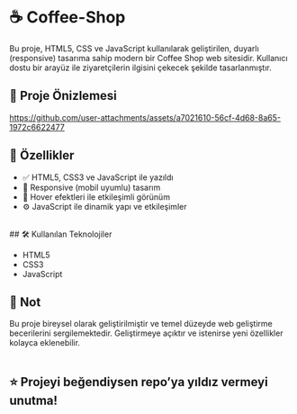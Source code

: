 #  ☕ Coffee-Shop
Bu proje, HTML5, CSS ve JavaScript kullanılarak geliştirilen, duyarlı (responsive) tasarıma sahip modern bir Coffee Shop web sitesidir.
Kullanıcı dostu bir arayüz ile ziyaretçilerin ilgisini çekecek şekilde tasarlanmıştır.

## 📸 Proje Önizlemesi

https://github.com/user-attachments/assets/a7021610-56cf-4d68-8a65-1972c6622477

## 🚀 Özellikler

- ✅ HTML5, CSS3 ve JavaScript ile yazıldı  
- 📱 Responsive (mobil uyumlu) tasarım  
- 🎨 Hover efektleri ile etkileşimli görünüm  
- ⚙️ JavaScript ile dinamik yapı ve etkileşimler  
<br/>
## 🛠️ Kullanılan Teknolojiler

- HTML5  
- CSS3  
- JavaScript 

## 📝 Not<br/>
Bu proje bireysel olarak geliştirilmiştir ve temel düzeyde web geliştirme becerilerini sergilemektedir. 
Geliştirmeye açıktır ve istenirse yeni özellikler kolayca eklenebilir.
<br/><br/>
## ⭐ Projeyi beğendiysen repo’ya yıldız vermeyi unutma!


